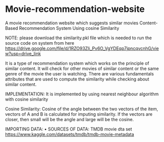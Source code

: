 # Movie-recommendation-website
A movie recommendation website which suggests similar movies
Content-Based Recommendation System Using cosine Similarity

NOTE: please download the similarity.pkl file which is needed to run the source code on system from here
https://drive.google.com/file/d/1RZO93ZIi_Pv6O_VgYDEqp7jpncqvcnhG/view?usp=drive_link

It is a type of recommendation system which works on the principle of similar content. It will check for other movies of similar content or the same genre of the movie the user is watching. There are various fundamentals attributes that are used to compute the similarity while checking about similar content.

IMPLEMENTATION: It is implemented by using nearest neighbour algorithm with cosine similarity

Cosine Similarity: Cosine of the angle between the two vectors of the item, vectors of A and B is calculated for imputing similarity. If the vectors are closer, then small will be the angle and large will be the cosine.

IMPORTING DATA: • SOURCES OF DATA: TMDB movie dta set 
https://www.kaggle.com/datasets/tmdb/tmdb-movie-metadata
